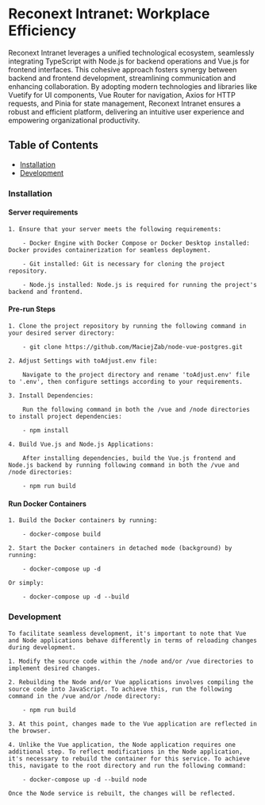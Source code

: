 # Reconext Intranet: Workplace Efficiency

Reconext Intranet leverages a unified technological ecosystem, seamlessly integrating TypeScript with Node.js for backend operations and Vue.js for frontend interfaces. This cohesive approach fosters synergy between backend and frontend development, streamlining communication and enhancing collaboration. By adopting modern technologies and libraries like Vuetify for UI components, Vue Router for navigation, Axios for HTTP requests, and Pinia for state management, Reconext Intranet ensures a robust and efficient platform, delivering an intuitive user experience and empowering organizational productivity.

## Table of Contents

- [Installation](#installation)
- [Development](#development)

### Installation

#### Server requirements

    1. Ensure that your server meets the following requirements:

        - Docker Engine with Docker Compose or Docker Desktop installed: Docker provides containerization for seamless deployment.

        - Git installed: Git is necessary for cloning the project repository.

        - Node.js installed: Node.js is required for running the project's backend and frontend.

#### Pre-run Steps

    1. Clone the project repository by running the following command in your desired server directory:

        - git clone https://github.com/MaciejZab/node-vue-postgres.git

    2. Adjust Settings with toAdjust.env file:

        Navigate to the project directory and rename 'toAdjust.env' file to '.env', then configure settings according to your requirements.

    3. Install Dependencies:

        Run the following command in both the /vue and /node directories to install project dependencies:

        - npm install

    4. Build Vue.js and Node.js Applications:

        After installing dependencies, build the Vue.js frontend and Node.js backend by running following command in both the /vue and /node directories:

        - npm run build

#### Run Docker Containers

    1. Build the Docker containers by running:

        - docker-compose build

    2. Start the Docker containers in detached mode (background) by running:

        - docker-compose up -d

    Or simply:

        - docker-compose up -d --build

### Development

    To facilitate seamless development, it's important to note that Vue and Node applications behave differently in terms of reloading changes during development.

    1. Modify the source code within the /node and/or /vue directories to implement desired changes.

    2. Rebuilding the Node and/or Vue applications involves compiling the source code into JavaScript. To achieve this, run the following command in the /vue and/or /node directory:

        - npm run build

    3. At this point, changes made to the Vue application are reflected in the browser.

    4. Unlike the Vue application, the Node application requires one additional step. To reflect modifications in the Node application, it's necessary to rebuild the container for this service. To achieve this, navigate to the root directory and run the following command:

        - docker-compose up -d --build node

    Once the Node service is rebuilt, the changes will be reflected.
